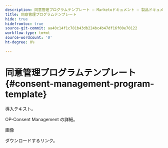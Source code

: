 ```yaml
---
description: 同意管理プログラムテンプレート — Marketoドキュメント — 製品ドキュメント
title: 同意管理プログラムテンプレート
hide: true
hidefromtoc: true
source-git-commit: aa40c14f1c781b43db224bc4b47df16f00e70122
workflow-type: tm+mt
source-wordcount: '0'
ht-degree: 0%

---
```


# 同意管理プログラムテンプレート {#consent-management-program-template}

導入テキスト。

OP-Consent Management の詳細。

画像

ダウンロードするリンク。
